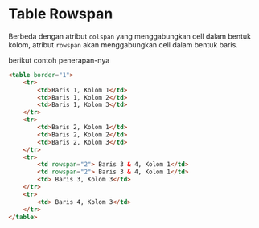 # Table Rowspan

Berbeda dengan atribut `colspan` yang menggabungkan cell dalam bentuk kolom, atribut `rowspan` akan menggabungkan cell dalam bentuk baris.

berikut contoh penerapan-nya

```html
<table border="1">
    <tr>
        <td>Baris 1, Kolom 1</td>
        <td>Baris 1, Kolom 2</td>
        <td>Baris 1, Kolom 3</td>
    </tr>
    <tr>
        <td>Baris 2, Kolom 1</td>
        <td>Baris 2, Kolom 2</td>
        <td>Baris 2, Kolom 3</td>
    </tr>
    <tr>
        <td rowspan="2"> Baris 3 & 4, Kolom 1</td>
        <td rowspan="2"> Baris 3 & 4, Kolom 1</td>
        <td> Baris 3, Kolom 3</td>
    </tr>
    <tr>
        <td> Baris 4, Kolom 3</td>
    </tr>
</table>
```